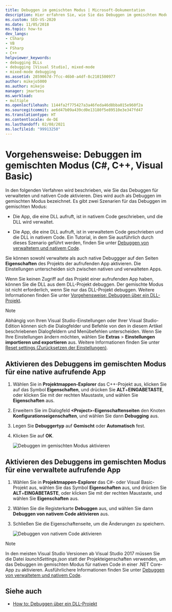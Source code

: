 ```yaml
---
title: Debuggen im gemischten Modus | Microsoft-Dokumentation
description: Hier erfahren Sie, wie Sie das Debuggen im gemischten Modus (verwalteter und nativer Code) auf den Eigenschaftenseiten des Projekts der aufrufenden App aktivieren.
ms.custom: SEO-VS-2020
ms.date: 11/05/2018
ms.topic: how-to
dev_langs:
- CSharp
- VB
- FSharp
- C++
helpviewer_keywords:
- debugging DLLs
- debugging [Visual Studio], mixed-mode
- mixed-mode debugging
ms.assetid: 2859067d-7fcc-46b0-a4df-8c2101500977
author: mikejo5000
ms.author: mikejo
manager: jmartens
ms.workload:
- multiple
ms.openlocfilehash: 1144fa2f775427a3a46feda46d8bba015e960f2a
ms.sourcegitcommit: ae6d47b09a439cd0e13180f5e89510e3e347fd47
ms.translationtype: HT
ms.contentlocale: de-DE
ms.lasthandoff: 02/08/2021
ms.locfileid: "99913250"
---
```

# <a name="how-to-debug-in-mixed-mode-c-c-visual-basic"></a>Vorgehensweise: Debuggen im gemischten Modus (C#, C++, Visual Basic)

In den folgenden Verfahren wird beschrieben, wie Sie das Debuggen für verwalteten und nativen Code aktivieren. Dies wird auch als Debuggen im gemischten Modus bezeichnet. Es gibt zwei Szenarien für das Debuggen im gemischten Modus:

- Die App, die eine DLL aufruft, ist in nativem Code geschrieben, und die DLL wird verwaltet.

- Die App, die eine DLL aufruft, ist in verwaltetem Code geschrieben und die DLL in nativem Code. Ein Tutorial, in dem Sie ausführlich durch dieses Szenario geführt werden, finden Sie unter [Debuggen von verwaltetem und nativem Code](../debugger/how-to-debug-managed-and-native-code.md).

Sie können sowohl verwaltete als auch native Debuggger auf den Seiten **Eigenschaften** des Projekts der aufrufenden App aktivieren. Die Einstellungen unterscheiden sich zwischen nativen und verwalteten Apps.

Wenn Sie keinen Zugriff auf das Projekt einer aufrufenden App haben, können Sie die DLL aus dem DLL-Projekt debuggen. Der gemischte Modus ist nicht erforderlich, wenn Sie nur das DLL-Projekt debuggen. Weitere Informationen finden Sie unter [Vorgehensweise: Debuggen über ein DLL-Projekt](../debugger/how-to-debug-from-a-dll-project.md).

> [!NOTE]
> Abhängig von Ihren Visual Studio-Einstellungen oder Ihrer Visual Studio-Edition können sich die Dialogfelder und Befehle von den in diesem Artikel beschriebenen Dialogfeldern und Menübefehlen unterscheiden. Wenn Sie Ihre Einstellungen ändern möchten, wählen Sie **Extras** > **Einstellungen importieren und exportieren** aus. Weitere Informationen finden Sie unter [Reset settings (Zurücksetzen der Einstellungen)](../ide/environment-settings.md#reset-settings).

## <a name="enable-mixed-mode-debugging-for-a-native-calling-app"></a>Aktivieren des Debuggens im gemischten Modus für eine native aufrufende App

1. Wählen Sie in **Projektmappen-Explorer** das C++-Projekt aus, klicken Sie auf das Symbol **Eigenschaften**, und drücken Sie **ALT**+**EINGABETASTE**, oder klicken Sie mit der rechten Maustaste, und wählen Sie **Eigenschaften** aus.

1. Erweitern Sie im Dialogfeld **\<Project>-Eigenschaftenseiten** den Knoten **Konfigurationseigenschaften**, und wählen Sie dann **Debugging** aus.

1. Legen Sie **Debuggertyp** auf **Gemischt** oder **Automatisch** fest.

1. Klicken Sie auf **OK**.

   ![Debuggen im gemischten Modus aktivieren](../debugger/media/dbg-mixed-mode-from-native.png "Debuggen im gemischten Modus aktivieren")

## <a name="enable-mixed-mode-debugging-for-a-managed-calling-app"></a>Aktivieren des Debuggens im gemischten Modus für eine verwaltete aufrufende App

1. Wählen Sie in **Projektmappen-Explorer** das C#- oder Visual Basic-Projekt aus, wählen Sie das Symbol **Eigenschaften** aus, und drücken Sie **ALT**+**EINGABETASTE**, oder klicken Sie mit der rechten Maustaste, und wählen Sie **Eigenschaften** aus.

1. Wählen Sie die Registerkarte **Debuggen** aus, und wählen Sie dann **Debuggen von nativem Code aktivieren** aus.

1. Schließen Sie die Eigenschaftenseite, um die Änderungen zu speichern.

   ![Debuggen von nativem Code aktivieren](../debugger/media/dbg-mixed-mode-from-csharp.png "Debuggen von nativem Code aktivieren")

> [!NOTE]
> In den meisten Visual Studio Versionen ab Visual Studio 2017 müssen Sie die Datei *launchSettings.json* statt der Projekteigenschaften verwenden, um das Debuggen im gemischten Modus für nativen Code in einer .NET Core-App zu aktivieren. Ausführlichere Informationen finden Sie unter [Debuggen von verwaltetem und nativem Code](../debugger/how-to-debug-managed-and-native-code.md).

## <a name="see-also"></a>Siehe auch

- [How to: Debuggen über ein DLL-Projekt](../debugger/how-to-debug-from-a-dll-project.md)